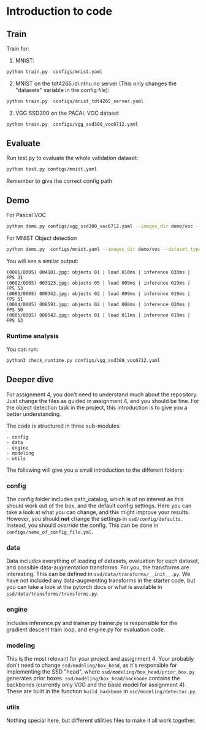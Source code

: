 # Introduction to code

## Train
Train for:
1. MNIST:
```bash
python train.py  configs/mnist.yaml
```
2. MNIST on the tdt4265.idi.ntnu.no server (This only changes the "datasets" variable in the config file):
```bash
python train.py  configs/mnist_tdt4265_server.yaml
```
3. VGG SSD300 on the PACAL VOC dataset
```bash
python train.py  configs/vgg_ssd300_voc0712.yaml
```

## Evaluate
Run test.py to evaluate the whole validation dataset: 
```bash
python test.py configs/mnist.yaml
```
Remember to give the correct config path

## Demo
For Pascal VOC
```bash
python demo.py configs/vgg_ssd300_voc0712.yaml --images_dir demo/voc --dataset_type voc
```

For MNIST Object detection
```bash
python demo.py  configs/mnist.yaml --images_dir demo/voc --dataset_type mnist
```

You will see a similar output:
```text
(0001/0005) 004101.jpg: objects 01 | load 010ms | inference 033ms | FPS 31
(0002/0005) 003123.jpg: objects 05 | load 009ms | inference 019ms | FPS 53
(0003/0005) 000342.jpg: objects 02 | load 009ms | inference 019ms | FPS 51
(0004/0005) 008591.jpg: objects 02 | load 008ms | inference 020ms | FPS 50
(0005/0005) 000542.jpg: objects 01 | load 011ms | inference 019ms | FPS 53
```


### Runtime analysis
You can run:

```bash
python3 check_runtime.py configs/vgg_ssd300_voc0712.yaml
```


## Deeper dive
For assignment 4, you don't need to understand much about the repository. Just change the files as guided in assignment 4, and you should be fine.
For the object detection task in the project, this introduction is to give you a better understanding.

The code is structured in three sub-modules:
```
- config
- data
- engine
- modeling
- utils
```

The following will give you a small introduction to the different folders:

### config
The config folder includes path_catalog, which is of no interest as this should work out of the box, and the default config settings.
Here you can take a look at what you can change, and this might improve your results.
However, you should **not** change the settings in `ssd/config/defaults`. Instead, you should *override* the config.
This can be done in `configs/name_of_config_file.yml`.

### data
Data includes everything of loading of datasets, evaluation for each dataset, and possible data-augmentation transforms.
For you, the transforms are interesting. This can be defined in `ssd/data/transforms/__init__.py`. We have not included any data-augmenting transforms in the starter code, but you can take a look at the pytorch docs or what is available in `ssd/data/transforms/transforms.py`.

### engine
Includes inference.py and trainer.py
trainer.py is responsible for the gradient descent train loop, and engine.py for evaluation code.

### modeling
This is the most relevant for your project and assignment 4.
Your probably don't need to change `ssd/modeling/box_head`, as it's responsible for implementing the SSD "head", where `ssd/modeling/box_head/prior_box.py` generates prior boxes.
`ssd/modeling/box_head/backbone` contains the backbones (currently only VGG and the basic model for assignment 4). These are built in the function `build_backbone` in `ssd/modeling/detector.py`.

### utils
Nothing special here, but different utilities files to make it all work together.
